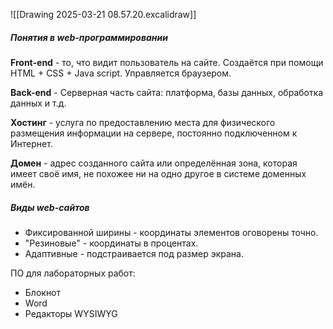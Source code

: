 ![[Drawing 2025-03-21 08.57.20.excalidraw]]
##### Понятия в web-программировании

**Front-end** - то, что видит пользователь на сайте. Создаётся при помощи HTML + CSS + Java script. Управляется браузером.

**Back-end** - Серверная часть сайта: платформа, базы данных, обработка данных и т.д.

**Хостинг** - услуга по предоставлению места для физического размещения информации на сервере, постоянно подключенном к Интернет.

**Домен** - адрес созданного сайта или определённая зона, которая имеет своё имя, не похожее ни на одно другое в системе доменных имён.
##### Виды web-сайтов

- Фиксированной ширины - координаты элементов оговорены точно.
- "Резиновые" - координаты в процентах.
- Адаптивные - подстраивается под размер экрана.

ПО для лабораторных работ:
- Блокнот
- Word
- Редакторы WYSIWYG